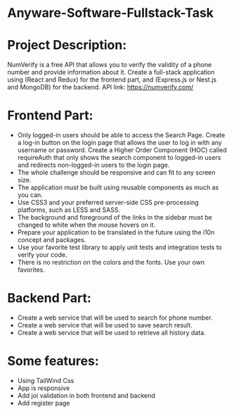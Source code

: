 # Anyware-Software-Fullstack-Task

# Project Description:
 NumVerify is a free API that allows you to verify the validity of a phone number and provide information about it.
 Create a full-stack application using (React and Redux) for the frontend part, and (Express.js or Nest.js and MongoDB)
 for the backend. API link: https://numverify.com/

# Frontend Part:
- Only logged-in users should be able to access the Search Page. Create a log-in button on the login page that
  allows the user to log in with any username or password. Create a Higher Order Component (HOC) called
  requireAuth that only shows the search component to logged-in users and redirects non-logged-in users to
  the login page.
- The whole challenge should be responsive and can fit to any screen size.
- The application must be built using reusable components as much as you can.
- Use CSS3 and your preferred server-side CSS pre-processing platforms, such as LESS and SASS.
- The background and foreground of the links in the sidebar must be changed to white when the mouse hovers on it.
- Prepare your application to be translated in the future using the i10n concept and packages.
- Use your favorite test library to apply unit tests and integration tests to verify your code.
- There is no restriction on the colors and the fonts. Use your own favorites. 
 
# Backend Part:
- Create a web service that will be used to search for phone number.
- Create a web service that will be used to save search result.
- Create a web service that will be used to retrieve all history data.

# Some features:
- Using TailWind Css
- App is responsive
- Add joi validation in both frontend and backend
- Add register page
